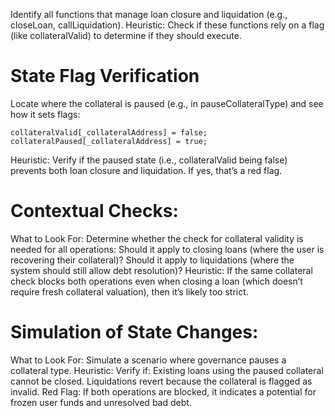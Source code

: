 
Identify all functions that manage loan closure and liquidation (e.g., closeLoan, callLiquidation).
Heuristic:
Check if these functions rely on a flag (like collateralValid) to determine if they should execute.

# State Flag Verification
Locate where the collateral is paused (e.g., in pauseCollateralType) and see how it sets flags:

```solidity 
collateralValid[_collateralAddress] = false;
collateralPaused[_collateralAddress] = true;
```

Heuristic:
Verify if the paused state (i.e., collateralValid being false) prevents both loan closure and liquidation. If yes, that’s a red flag.

# Contextual Checks:
What to Look For:
Determine whether the check for collateral validity is needed for all operations:
Should it apply to closing loans (where the user is recovering their collateral)?
Should it apply to liquidations (where the system should still allow debt resolution)?
Heuristic:
If the same collateral check blocks both operations even when closing a loan (which doesn’t require fresh collateral valuation), then it’s likely too strict.

# Simulation of State Changes:

What to Look For:
Simulate a scenario where governance pauses a collateral type.
Heuristic:
Verify if:
Existing loans using the paused collateral cannot be closed.
Liquidations revert because the collateral is flagged as invalid.
Red Flag:
If both operations are blocked, it indicates a potential for frozen user funds and unresolved bad debt.
